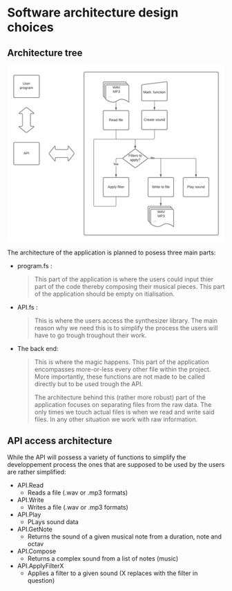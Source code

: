 # Software architecture design choices
## Architecture tree
![tree](./design.png)

The architecture of the application is planned to posess three main parts:
- program.fs :
    > This part of the application is where the users could input thier part of the code thereby composing their musical pieces.
    > This part of the application should be empty on itialisation.

- API.fs :
    > This is where the users access the synthesizer library.
    > The main reason why we need this is to simplify the process the users will have to go trough troughout their work.

- The back end:
    > This is where the magic happens.
    > This part of the application encompasses more-or-less every other file within the project.
    > More importantly, these functions are not made to be called directly but to be used trough the API.
    > 
    > The architecture behind this (rather more robust) part of the application focuses on separating files from the raw data.
    > The only times we touch actual files is when we read and write said files. In any other situation we work with raw information.

## API access architecture

While the API will possess a variety of functions to simplify the developpement process the ones that are supposed to be used by the users are rather simplified:

- API.Read
  - Reads a file (.wav or .mp3 formats)
- API.Write
  - Writes a file (.wav or .mp3 formats)
- API.Play
  - PLays sound data
- API.GetNote
  - Returns the sound of a given musical note from a duration, note and octav
- API.Compose
  - Returns a complex sound from a list of notes (music)
- API.ApplyFilterX
  - Applies a filter to a given sound (X replaces with the filter in question)

